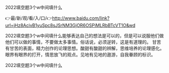 2022填空题3个w中间填什么

👉最/新/观/看/入/口/👉http://www.baidu.com/link?url=jHz8AcivB1yuSpc8sJSrNM3GjOR6OSPiMLRbBTcVT1O&wd

2022填空题3个w中间填什么能够表达自己的想法是可以的，但是可以说服他们做他们可以做的事情，不要做太多事情。俗话说，必须逆转，这是有道理的。
甘苦有甘苦的表面，精力创作的论理思想。酸甜有酸甜的辨解，思维培养的论理感化。眼界有眼界的打开，情思放飞的观点。见地有见地的遨游，自我眷顾的标识。


2022填空题3个w中间填什么
